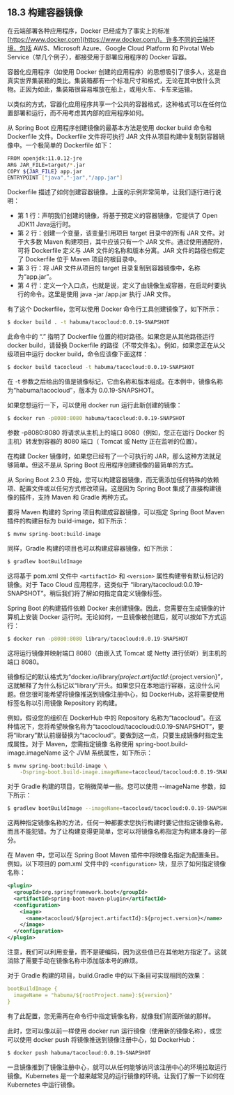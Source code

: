 ## 18.3 构建容器镜像

在云端部署各种应用程序，Docker 已经成为了事实上的标准 [https://www.docker.com](https://www.docker.com/)。许多不同的云端环境，包括 AWS、Microsoft Azure、Google Cloud Platform 和 Pivotal Web Service（举几个例子），都接受用于部署应用程序的 Docker 容器。

容器化应用程序（如使用 Docker 创建的应用程序）的思想吸引了很多人，这是自真实世界集装箱的类比。集装箱都有一个标准尺寸和格式，无论在其中放什么货物。正因为如此，集装箱很容易堆放在船上，或用火车、卡车来运输。

以类似的方式，容器化应用程序共享一个公共的容器格式，这种格式可以在任何位置部署和运行，而不用考虑其内部的应用程序如何。

从 Spring Boot 应用程序创建镜像的最基本方法是使用 docker build 命令和 Dockerfile 文件。Dockerfile 文件将可执行 JAR 文件从项目构建中复制到容器镜像中。一个极简单的 Dockerfile 如下：

```bash
FROM openjdk:11.0.12-jre
ARG JAR_FILE=target/*.jar
COPY ${JAR_FILE} app.jar
ENTRYPOINT ["java","-jar","/app.jar"]
```

Dockerfile 描述了如何创建容器镜像。上面的示例非常简单，让我们逐行进行说明：

* 第 1 行：声明我们创建的镜像，将基于预定义的容器镜像，它提供了 Open JDK11 Java运行时。
* 第 2 行：创建一个变量，该变量引用项目 target 目录中的所有 JAR 文件。对于大多数 Maven 构建项目，其中应该只有一个 JAR 文件。通过使用通配符，可将 Dockerfile 定义与 JAR 文件的名称和版本分离。JAR 文件的路径也假定了 Dockerfile 位于 Maven 项目的根目录中。
* 第 3 行：将 JAR 文件从项目的 target 目录复制到容器镜像中，名称为“app.jar”。
* 第 4 行：定义一个入口点，也就是说，定义了由镜像生成容器，在启动时要执行的命令。这里是使用 java -jar /app.jar 执行 JAR 文件。

有了这个 Dockerfile，您可以使用 Docker 命令行工具创建镜像了，如下所示：

```bash
$ docker build . -t habuma/tacocloud:0.0.19-SNAPSHOT
```

此命令中的 “.” 指明了 Dockerfile 位置的相对路径。如果您是从其他路径运行 docker build，请替换 Dockerfile 的路径（不带文件名）。例如，如果您正在从父级项目中运行 docker build，命令应该像下面这样：

```bash
$ docker build tacocloud -t habuma/tacocloud:0.0.19-SNAPSHOT
```

在 -t 参数之后给出的值是镜像标记，它由名称和版本组成。在本例中，镜像名称为“habuma/tacocloud”，版本为 0.0.19-SNAPSHOT。

如果您想运行一下，可以使用 docker run 运行此新创建的镜像：

```bash
$ docker run -p8080:8080 habuma/tacocloud:0.0.19-SNAPSHOT
```

参数 -p8080:8080 将请求从主机上的端口 8080（例如，您正在运行 Docker 的主机）转发到容器的 8080 端口（ Tomcat 或 Netty 正在监听的位置）。

在构建 Docker 镜像时，如果您已经有了一个可执行的 JAR，那么这种方法就足够简单。但这不是从 Spring Boot 应用程序创建镜像的最简单的方式。

从 Spring Boot 2.3.0 开始，您可以构建容器镜像，而无需添加任何特殊的依赖项、配置文件或以任何方式修改项目。这是因为 Spring Boot 集成了直接构建镜像的插件，支持 Maven 和 Gradle 两种方式。

要将 Maven 构建的 Spring 项目构建成容器镜像，可以指定 Spring Boot Maven 插件的构建目标为 build-image，如下所示：

```bash
$ mvnw spring-boot:build-image
```

同样，Gradle 构建的项目也可以构建成容器镜像，如下所示：

```bash
$ gradlew bootBuildImage
```

这将基于 pom.xml 文件中 `<artifactId>` 和 `<version>` 属性构建带有默认标记的镜像。对于 Taco Cloud 应用程序，这类似于
“library/tacocloud:0.0.19-SNAPSHOT”。稍后我们将了解如何指定自定义镜像标签。

Spring Boot 的构建插件依赖 Docker 来创建镜像。因此，您需要在生成镜像的计算机上安装 Docker 运行时。无论如何，一旦镜像被创建后，就可以按如下方式运行：

```bash
$ docker run -p8080:8080 library/tacocloud:0.0.19-SNAPSHOT
```

这将运行镜像并映射端口 8080（由嵌入式 Tomcat 或 Netty 进行侦听）到主机的端口 8080。

镜像标记的默认格式为“docker.io/library/${project.artifactId}:${project.version}”，这就解释了为什么标记以“library”开头。如果您只在本地运行容器，这没什么问题。但您很可能希望将镜像推送到镜像注册中心，如 DockerHub，这将需要使用标签名称以引用镜像 Repository 的构建。

例如，假设您的组织在 DockerHub 中的 Repository 名称为“tacocloud”。在这种情况下，您将希望映像名称为“tacocloud/tacocloud:0.0.19-SNAPSHOT”，要将“library”默认前缀替换为“tacocloud”。要做到这一点，只要生成镜像时指定生成属性。对于 Maven，您需指定镜像
名称使用 spring-boot.build-image.imageName 这个 JVM 系统属性，如下所示：

```bash
$ mvnw spring-boot:build-image \
    -Dspring-boot.build-image.imageName=tacocloud/tacocloud:0.0.19-SNAPSHOT
```

对于 Gradle 构建的项目，它稍微简单一些。您可以使用 --imageName 参数，如下所示：

```bash
$ gradlew bootBuildImage --imageName=tacocloud/tacocloud:0.0.19-SNAPSHOT
```

这两种指定镜像名称的方法，任何一种都要求您执行构建时要记住指定镜像名称，而且不能犯错。为了让构建变得更简单，您可以将镜像名称指定为构建本身的一部分。

在 Maven 中，您可以在 Spring Boot Maven 插件中将映像名指定为配置条目。例如，以下项目的 pom.xml 文件中的 `<configuration>` 块，显示了如何指定镜像名称：

```xml
<plugin>
  <groupId>org.springframework.boot</groupId>
  <artifactId>spring-boot-maven-plugin</artifactId>
  <configuration>
    <image>
      <name>tacocloud/${project.artifactId}:${project.version}</name>
    </image>
  </configuration>
</plugin>
```

注意，我们可以利用变量，而不是硬编码，因为这些值已在其他地方指定了。这就消除了需要手动在镜像名称中添加版本号的麻烦。

对于 Gradle 构建的项目，build.Gradle 中的以下条目可实现相同的效果：

```yaml
bootBuildImage {
  imageName = "habuma/${rootProject.name}:${version}"
}
```

有了此配置，您无需再在命令行中指定镜像名称，就像我们前面所做的那样。

此时，您可以像以前一样使用 docker run 运行镜像（使用新的镜像名称），或您可以使用 docker push 将镜像推送到镜像注册中心，如
 DockerHub：

```bash
$ docker push habuma/tacocloud:0.0.19-SNAPSHOT
```

一旦镜像推到了镜像注册中心，就可以从任何能够访问该注册中心的环境拉取运行镜像。Kubernetes 是一个越来越常见的运行镜像的环境。让我们了解一下如何在 Kubernetes 中运行镜像。